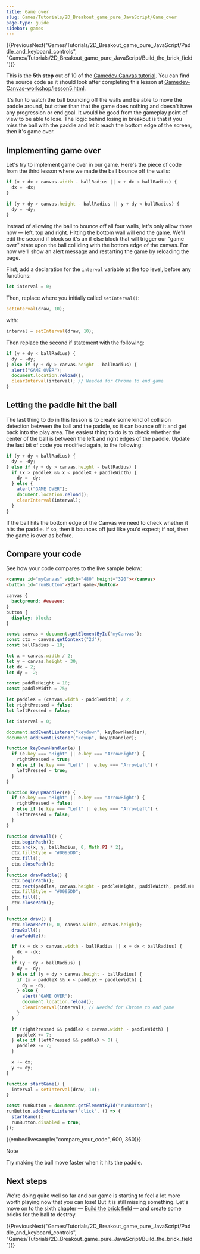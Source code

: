 ```yaml
---
title: Game over
slug: Games/Tutorials/2D_Breakout_game_pure_JavaScript/Game_over
page-type: guide
sidebar: games
---
```


{{PreviousNext("Games/Tutorials/2D_Breakout_game_pure_JavaScript/Paddle_and_keyboard_controls", "Games/Tutorials/2D_Breakout_game_pure_JavaScript/Build_the_brick_field")}}

This is the **5th step** out of 10 of the [Gamedev Canvas tutorial](/en-US/docs/Games/Tutorials/2D_Breakout_game_pure_JavaScript). You can find the source code as it should look after completing this lesson at [Gamedev-Canvas-workshop/lesson5.html](https://github.com/end3r/Gamedev-Canvas-workshop/blob/gh-pages/lesson05.html).

It's fun to watch the ball bouncing off the walls and be able to move the paddle around, but other than that the game does nothing and doesn't have any progression or end goal. It would be good from the gameplay point of view to be able to lose. The logic behind losing in breakout is that if you miss the ball with the paddle and let it reach the bottom edge of the screen, then it's game over.

## Implementing game over

Let's try to implement game over in our game. Here's the piece of code from the third lesson where we made the ball bounce off the walls:

```js
if (x + dx > canvas.width - ballRadius || x + dx < ballRadius) {
  dx = -dx;
}

if (y + dy > canvas.height - ballRadius || y + dy < ballRadius) {
  dy = -dy;
}
```

Instead of allowing the ball to bounce off all four walls, let's only allow three now — left, top and right. Hitting the bottom wall will end the game. We'll edit the second if block so it's an if else block that will trigger our "game over" state upon the ball colliding with the bottom edge of the canvas. For now we'll show an alert message and restarting the game by reloading the page.

First, add a declaration for the `interval` variable at the top level, before any functions:

```js
let interval = 0;
```

Then, replace where you initially called `setInterval()`:

```js
setInterval(draw, 10);
```

with:

```js
interval = setInterval(draw, 10);
```

Then replace the second if statement with the following:

```js
if (y + dy < ballRadius) {
  dy = -dy;
} else if (y + dy > canvas.height - ballRadius) {
  alert("GAME OVER");
  document.location.reload();
  clearInterval(interval); // Needed for Chrome to end game
}
```

## Letting the paddle hit the ball

The last thing to do in this lesson is to create some kind of collision detection between the ball and the paddle, so it can bounce off it and get back into the play area. The easiest thing to do is to check whether the center of the ball is between the left and right edges of the paddle. Update the last bit of code you modified again, to the following:

```js
if (y + dy < ballRadius) {
  dy = -dy;
} else if (y + dy > canvas.height - ballRadius) {
  if (x > paddleX && x < paddleX + paddleWidth) {
    dy = -dy;
  } else {
    alert("GAME OVER");
    document.location.reload();
    clearInterval(interval);
  }
}
```

If the ball hits the bottom edge of the Canvas we need to check whether it hits the paddle. If so, then it bounces off just like you'd expect; if not, then the game is over as before.

## Compare your code

See how your code compares to the live sample below:

```html hidden
<canvas id="myCanvas" width="480" height="320"></canvas>
<button id="runButton">Start game</button>
```

```css hidden
canvas {
  background: #eeeeee;
}
button {
  display: block;
}
```

```js hidden
const canvas = document.getElementById("myCanvas");
const ctx = canvas.getContext("2d");
const ballRadius = 10;

let x = canvas.width / 2;
let y = canvas.height - 30;
let dx = 2;
let dy = -2;

const paddleHeight = 10;
const paddleWidth = 75;

let paddleX = (canvas.width - paddleWidth) / 2;
let rightPressed = false;
let leftPressed = false;

let interval = 0;

document.addEventListener("keydown", keyDownHandler);
document.addEventListener("keyup", keyUpHandler);

function keyDownHandler(e) {
  if (e.key === "Right" || e.key === "ArrowRight") {
    rightPressed = true;
  } else if (e.key === "Left" || e.key === "ArrowLeft") {
    leftPressed = true;
  }
}

function keyUpHandler(e) {
  if (e.key === "Right" || e.key === "ArrowRight") {
    rightPressed = false;
  } else if (e.key === "Left" || e.key === "ArrowLeft") {
    leftPressed = false;
  }
}

function drawBall() {
  ctx.beginPath();
  ctx.arc(x, y, ballRadius, 0, Math.PI * 2);
  ctx.fillStyle = "#0095DD";
  ctx.fill();
  ctx.closePath();
}
function drawPaddle() {
  ctx.beginPath();
  ctx.rect(paddleX, canvas.height - paddleHeight, paddleWidth, paddleHeight);
  ctx.fillStyle = "#0095DD";
  ctx.fill();
  ctx.closePath();
}

function draw() {
  ctx.clearRect(0, 0, canvas.width, canvas.height);
  drawBall();
  drawPaddle();

  if (x + dx > canvas.width - ballRadius || x + dx < ballRadius) {
    dx = -dx;
  }
  if (y + dy < ballRadius) {
    dy = -dy;
  } else if (y + dy > canvas.height - ballRadius) {
    if (x > paddleX && x < paddleX + paddleWidth) {
      dy = -dy;
    } else {
      alert("GAME OVER");
      document.location.reload();
      clearInterval(interval); // Needed for Chrome to end game
    }
  }

  if (rightPressed && paddleX < canvas.width - paddleWidth) {
    paddleX += 7;
  } else if (leftPressed && paddleX > 0) {
    paddleX -= 7;
  }

  x += dx;
  y += dy;
}

function startGame() {
  interval = setInterval(draw, 10);
}

const runButton = document.getElementById("runButton");
runButton.addEventListener("click", () => {
  startGame();
  runButton.disabled = true;
});
```

{{embedlivesample("compare_your_code", 600, 360)}}

> [!NOTE]
> Try making the ball move faster when it hits the paddle.

## Next steps

We're doing quite well so far and our game is starting to feel a lot more worth playing now that you can lose! But it is still missing something. Let's move on to the sixth chapter — [Build the brick field](/en-US/docs/Games/Tutorials/2D_Breakout_game_pure_JavaScript/Build_the_brick_field) — and create some bricks for the ball to destroy.

{{PreviousNext("Games/Tutorials/2D_Breakout_game_pure_JavaScript/Paddle_and_keyboard_controls", "Games/Tutorials/2D_Breakout_game_pure_JavaScript/Build_the_brick_field")}}
